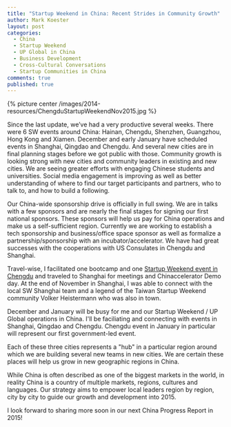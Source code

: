 ```yaml
---
title: "Startup Weekend in China: Recent Strides in Community Growth"
author: Mark Koester
layout: post
categories:
  - China
  - Startup Weekend
  - UP Global in China
  - Business Development
  - Cross-Cultural Conversations
  - Startup Communities in China
comments: true
published: true
---
```


{% picture center /images/2014-resources/ChengduStartupWeekendNov2015.jpg %}

Since the last update, we’ve had a very productive several weeks. There were 6 SW events around China: Hainan, Chengdu, Shenzhen, Guangzhou, Hong Kong and Xiamen. December and early January have scheduled events in Shanghai, Qingdao and Chengdu. And several new cities are in final planning stages before we got public with those.
Community growth is looking strong with new cities and community leaders in existing and new cities. We are seeing greater efforts with engaging Chinese students and universities. Social media engagement is improving as well as better understanding of where to find our target participants and partners, who to talk to, and how to build a following.

Our China-wide sponsorship drive is officially in full swing. We are in talks with a few sponsors and are nearly the final stages for signing our first national sponsors. These sponsors will help us pay for China operations and make us a self-sufficient region. Currently we are working to establish a tech sponsorship and business/office space sponsor as well as formalize a partnership/sponsorship with an incubator/accelerator. We have had great successes with the cooperations with US Consulates in Chengdu and Shanghai.

Travel-wise, I facilitated one bootcamp and one [Startup Weekend event in Chengdu](http://www.up.co/communities/china/chengdu-china/blog/2nd-sw-chengdu-startup-weekend-recap) and traveled to Shanghai for meetings and Chinaccelerator Demo day. At the end of November in Shanghai, I was able to connect with the local SW Shanghai team and a legend of the Taiwan Startup Weekend community Volker Heistermann who was also in town.

December and January will be busy for me and our Startup Weekend / UP Global operations in China. I'll be faciliating and connecting with events in Shanghai, Qingdao and Chengdu. Chengdu event in January in particular will represent our first government-led event.

Each of these three cities represents a "hub" in a particular region around which we are building several new teams in new cities. We are certain these places will help us grow in new geographic regions in China.

While China is often described as one of the biggest markets in the world, in reality China is a country of multiple markets, regions, cultures and languages. Our strategy aims to empower local leaders region by region, city by city to guide our growth and development into 2015.

I look forward to sharing more soon in our next China Progress Report in 2015!
